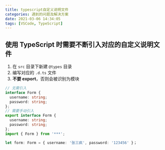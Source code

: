 ```yaml
---
title: typescript自定义说明文件
categories: 遇到的问题及解决方案
date: 2021-03-06 14:34:05
tags: [VSCode, TypeScript]
---
```


## 使用 TypeScript 时需要不断引入对应的自定义说明文件

1. 在 `src` 目录下新建 `@types` 目录
2. 编写对应的 `.d.ts` 文件
3. **不要 export**，否则会被识别为模块

```ts
// 无需引入
interface Form {
  username: string;
  password: string;
};
// 需要手动引入
export interface Form {
  username: string;
  password: string;
};
import { Form } from '***';

let form: Form = { username: '张三疯', password: '123456' }；
```

